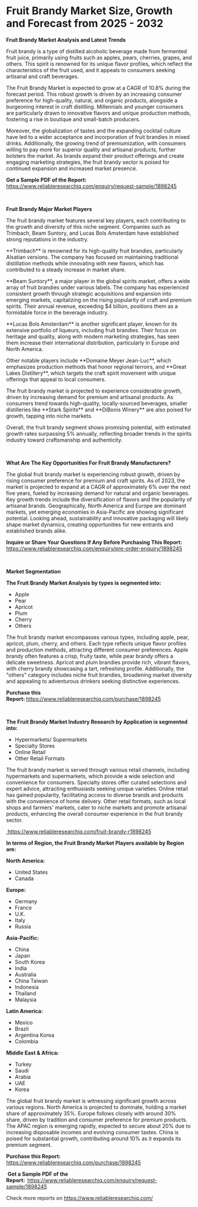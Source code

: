 <p><h1>Fruit Brandy Market Size, Growth and Forecast from 2025 - 2032</h1></p><p><strong>Fruit Brandy Market Analysis and Latest Trends</strong></p>
<p><p>Fruit brandy is a type of distilled alcoholic beverage made from fermented fruit juice, primarily using fruits such as apples, pears, cherries, grapes, and others. This spirit is renowned for its unique flavor profiles, which reflect the characteristics of the fruit used, and it appeals to consumers seeking artisanal and craft beverages.</p><p>The Fruit Brandy Market is expected to grow at a CAGR of 10.8% during the forecast period. This robust growth is driven by an increasing consumer preference for high-quality, natural, and organic products, alongside a burgeoning interest in craft distilling. Millennials and younger consumers are particularly drawn to innovative flavors and unique production methods, fostering a rise in boutique and small-batch producers.</p><p>Moreover, the globalization of tastes and the expanding cocktail culture have led to a wider acceptance and incorporation of fruit brandies in mixed drinks. Additionally, the growing trend of premiumization, with consumers willing to pay more for superior quality and artisanal products, further bolsters the market. As brands expand their product offerings and create engaging marketing strategies, the fruit brandy sector is poised for continued expansion and increased market presence.</p></p>
<p><strong>Get a Sample PDF of the Report:&nbsp;</strong> <a href="https://www.reliableresearchiq.com/enquiry/request-sample/1898245?utm_campaign=2237&utm_medium=2&utm_source=Github&utm_content=ia&utm_term=14022025&utm_id=fruit-brandy">https://www.reliableresearchiq.com/enquiry/request-sample/1898245</a></p>
<p>&nbsp;</p>
<p><strong>Fruit Brandy Major Market Players</strong></p>
<p><p>The fruit brandy market features several key players, each contributing to the growth and diversity of this niche segment. Companies such as Trimbach, Beam Suntory, and Lucas Bols Amsterdam have established strong reputations in the industry.</p><p>**Trimbach** is renowned for its high-quality fruit brandies, particularly Alsatian versions. The company has focused on maintaining traditional distillation methods while innovating with new flavors, which has contributed to a steady increase in market share. </p><p>**Beam Suntory**, a major player in the global spirits market, offers a wide array of fruit brandies under various labels. The company has experienced consistent growth through strategic acquisitions and expansion into emerging markets, capitalizing on the rising popularity of craft and premium spirits. Their annual revenue, exceeding $4 billion, positions them as a formidable force in the beverage industry.</p><p>**Lucas Bols Amsterdam** is another significant player, known for its extensive portfolio of liqueurs, including fruit brandies. Their focus on heritage and quality, along with modern marketing strategies, has seen them increase their international distribution, particularly in Europe and North America.</p><p>Other notable players include **Domaine Meyer Jean-Luc**, which emphasizes production methods that honor regional terroirs, and **Great Lakes Distillery**, which targets the craft spirit movement with unique offerings that appeal to local consumers.</p><p>The fruit brandy market is projected to experience considerable growth, driven by increasing demand for premium and artisanal products. As consumers trend towards high-quality, locally-sourced beverages, smaller distilleries like **Stark Spirits** and **DiBonis Winery** are also poised for growth, tapping into niche markets.</p><p>Overall, the fruit brandy segment shows promising potential, with estimated growth rates surpassing 5% annually, reflecting broader trends in the spirits industry toward craftsmanship and authenticity.</p></p>
<p>&nbsp;</p>
<p><strong>What Are The Key Opportunities For Fruit Brandy Manufacturers?</strong></p>
<p><p>The global fruit brandy market is experiencing robust growth, driven by rising consumer preference for premium and craft spirits. As of 2023, the market is projected to expand at a CAGR of approximately 6% over the next five years, fueled by increasing demand for natural and organic beverages. Key growth trends include the diversification of flavors and the popularity of artisanal brands. Geographically, North America and Europe are dominant markets, yet emerging economies in Asia-Pacific are showing significant potential. Looking ahead, sustainability and innovative packaging will likely shape market dynamics, creating opportunities for new entrants and established brands alike.</p></p>
<p><strong>Inquire or Share Your Questions If Any Before Purchasing This Report:</strong> <a href="https://www.reliableresearchiq.com/enquiry/pre-order-enquiry/1898245?utm_campaign=2237&utm_medium=2&utm_source=Github&utm_content=ia&utm_term=14022025&utm_id=fruit-brandy">https://www.reliableresearchiq.com/enquiry/pre-order-enquiry/1898245</a></p>
<p>&nbsp;</p>
<p><strong>Market Segmentation</strong></p>
<p><strong>The Fruit Brandy Market Analysis by types is segmented into:</strong></p>
<p><ul><li>Apple</li><li>Pear</li><li>Apricot</li><li>Plum</li><li>Cherry</li><li>Others</li></ul></p>
<p><p>The fruit brandy market encompasses various types, including apple, pear, apricot, plum, cherry, and others. Each type reflects unique flavor profiles and production methods, attracting different consumer preferences. Apple brandy often features a crisp, fruity taste, while pear brandy offers a delicate sweetness. Apricot and plum brandies provide rich, vibrant flavors, with cherry brandy showcasing a tart, refreshing profile. Additionally, the "others" category includes niche fruit brandies, broadening market diversity and appealing to adventurous drinkers seeking distinctive experiences.</p></p>
<p><strong>Purchase this Report:&nbsp;</strong><a href="https://www.reliableresearchiq.com/purchase/1898245?utm_campaign=2237&utm_medium=2&utm_source=Github&utm_content=ia&utm_term=14022025&utm_id=fruit-brandy">https://www.reliableresearchiq.com/purchase/1898245</a></p>
<p>&nbsp;</p>
<p><strong>The Fruit Brandy Market Industry Research by Application is segmented into:</strong></p>
<p><ul><li>Hypermarkets/ Supermarkets</li><li>Specialty Stores</li><li>Online Retail</li><li>Other Retail Formats</li></ul></p>
<p><p>The fruit brandy market is served through various retail channels, including hypermarkets and supermarkets, which provide a wide selection and convenience for consumers. Specialty stores offer curated selections and expert advice, attracting enthusiasts seeking unique varieties. Online retail has gained popularity, facilitating access to diverse brands and products with the convenience of home delivery. Other retail formats, such as local shops and farmers' markets, cater to niche markets and promote artisanal products, enhancing the overall consumer experience in the fruit brandy sector.</p></p>
<p><a href="https://www.reliableresearchiq.com/fruit-brandy-r1898245?utm_campaign=2237&utm_medium=2&utm_source=Github&utm_content=ia&utm_term=14022025&utm_id=fruit-brandy">&nbsp;https://www.reliableresearchiq.com/fruit-brandy-r1898245</a></p>
<p><strong>In terms of Region, the Fruit Brandy Market Players available by Region are:</strong></p>
<p>
    <p> <strong> North America: </strong>
        <ul>
            <li>United States</li>
            <li>Canada</li>
        </ul>
        </p> 
    <p> <strong> Europe: </strong>
        <ul>
            <li>Germany</li>
            <li>France</li>
            <li>U.K.</li>
            <li>Italy</li>
            <li>Russia</li>
        </ul>
        </p> 
    <p> <strong> Asia-Pacific: </strong>
        <ul>
            <li>China</li>
            <li>Japan</li>
            <li>South Korea</li>
            <li>India</li>
            <li>Australia</li>
            <li>China Taiwan</li>
            <li>Indonesia</li>
            <li>Thailand</li>
            <li>Malaysia</li>
        </ul>
        </p> 
    <p> <strong> Latin America: </strong>
        <ul>
            <li>Mexico</li>
            <li>Brazil</li>
            <li>Argentina Korea</li>
            <li>Colombia</li>
        </ul>
        </p> 
    <p> <strong> Middle East & Africa: </strong>
        <ul>
            <li>Turkey</li>
            <li>Saudi</li>
            <li>Arabia</li>
            <li>UAE</li>
            <li>Korea</li>
        </ul>
    </p>
    </p>
<p><p>The global fruit brandy market is witnessing significant growth across various regions. North America is projected to dominate, holding a market share of approximately 35%. Europe follows closely with around 30% share, driven by tradition and consumer preference for premium products. The APAC region is emerging rapidly, expected to secure about 20% due to increasing disposable incomes and evolving consumer tastes. China is poised for substantial growth, contributing around 10% as it expands its premium segment.</p></p>
<p><strong>Purchase this Report: </strong><a href="https://www.reliableresearchiq.com/purchase/1898245?utm_campaign=2237&utm_medium=2&utm_source=Github&utm_content=ia&utm_term=14022025&utm_id=fruit-brandy">https://www.reliableresearchiq.com/purchase/1898245</a></p>
<p>&nbsp;<strong>Get a Sample PDF of the Report:&nbsp;&nbsp;</strong><a href="https://www.reliableresearchiq.com/enquiry/request-sample/1898245?utm_campaign=2237&utm_medium=2&utm_source=Github&utm_content=ia&utm_term=14022025&utm_id=fruit-brandy">https://www.reliableresearchiq.com/enquiry/request-sample/1898245</a></p>
<p><strong></strong></p>
<p>Check more reports on <a href="https://www.reliableresearchiq.com/?utm_campaign=2237&utm_medium=2&utm_source=Github&utm_content=ia&utm_term=14022025&utm_id=fruit-brandy">https://www.reliableresearchiq.com/</a></p>